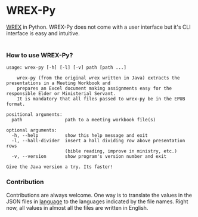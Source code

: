 # WREX-Py
[WREX](https://github.com/mikiTesf/wrex) in Python. WREX-Py does not come with a user interface but it's CLI interface is easy and intuitive.
<br/><br/>
### How to use **WREX-Py**?

```
usage: wrex-py [-h] [-l] [-v] path [path ...]

    wrex-py (from the original wrex written in Java) extracts the presentations in a Meeting Workbook and
    prepares an Excel document making assignments easy for the responsible Elder or Ministerial Servant.
    It is mandatory that all files passed to wrex-py be in the EPUB format.

positional arguments:
  path                path to a meeting workbook file(s)

optional arguments:
  -h, --help          show this help message and exit
  -l, --hall-divider  insert a hall dividing row above presentation rows
                      (bible reading, improve in ministry, etc.)
  -v, --version       show program's version number and exit

Give the Java version a try. Its faster!
```
### Contribution
Contributions are always welcome. One way is to translate the values in the JSON files in [language](./language) to the languages indicated by the file names.
Right now, all values in almost all the files are written in English.
